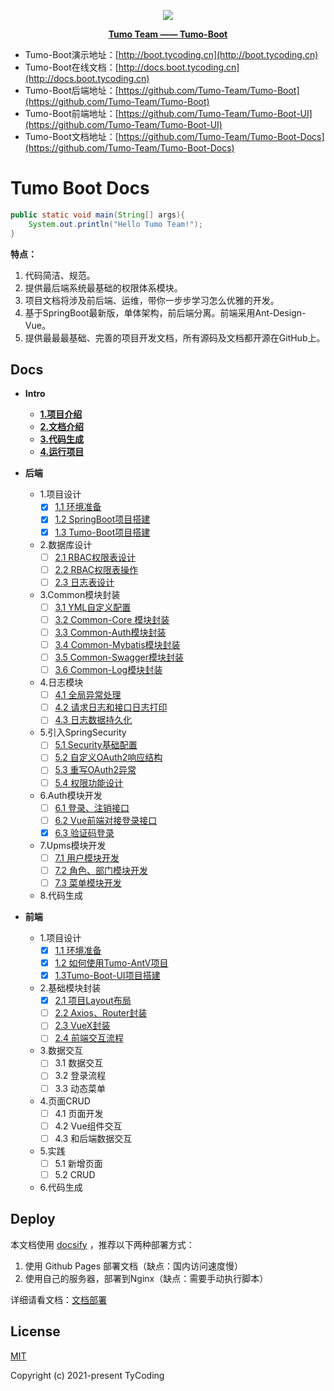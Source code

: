 <p align="center">
    <img src="http://cdn.tycoding.cn/MIK-WxRzP9.png" />
</p>
<p align="center">
    <a href="https://github.com/Tumo-Team" target="_blank">
        <strong>Tumo Team —— Tumo-Boot</strong>
    </a>
</p>


- Tumo-Boot演示地址：[http://boot.tycoding.cn](http://boot.tycoding.cn)
- Tumo-Boot在线文档：[http://docs.boot.tycoding.cn](http://docs.boot.tycoding.cn)
- Tumo-Boot后端地址：[https://github.com/Tumo-Team/Tumo-Boot](https://github.com/Tumo-Team/Tumo-Boot)
- Tumo-Boot前端地址：[https://github.com/Tumo-Team/Tumo-Boot-UI](https://github.com/Tumo-Team/Tumo-Boot-UI)
- Tumo-Boot文档地址：[https://github.com/Tumo-Team/Tumo-Boot-Docs](https://github.com/Tumo-Team/Tumo-Boot-Docs)



# Tumo Boot Docs

```java
public static void main(String[] args){
    System.out.println("Hello Tumo Team!");
}
```

**特点：**

1. 代码简洁、规范。
2. 提供最后端系统最基础的权限体系模块。
3. 项目文档将涉及前后端、运维，带你一步步学习怎么优雅的开发。
4. 基于SpringBoot最新版，单体架构，前后端分离。前端采用Ant-Design-Vue。
5. 提供最最最基础、完善的项目开发文档，所有源码及文档都开源在GitHub上。

## Docs

- **Intro**
  
  - **[1.项目介绍](docs/intro/1.intro.md)**
  - **[2.文档介绍](docs/intro/2.docs-introduce.md)**
  - **[3.代码生成](docs/intro/3.generate.md)**
  - **[4.运行项目](docs/intro/4.run.md)**
  
* **后端**
  
  * 1.项目设计
    * [x] [1.1 环境准备](docs/api/1.design/1.1environment.md)
    * [x] [1.2 SpringBoot项目搭建](docs/api/1.design/1.2create-springboot.md)
    * [x] [1.3 Tumo-Boot项目搭建](docs/api/1.design/1.3init-tumo-boot.md)
    
  * 2.数据库设计
  	* [ ] [2.1 RBAC权限表设计](docs/api/2.db/2.1rbac-design.md)
  	* [ ] [2.2 RBAC权限表操作](docs/api/2.db/2.2rbac-write.md)
  	* [ ] [2.3 日志表设计](docs/api/2.db/2.3log-design.md)
    
  * 3.Common模块封装
    * [ ] [3.1 YML自定义配置](docs/api/3.module-common/3.1yml.md)
    * [ ] [3.2 Common-Core 模块封装](docs/api/3.module-common/3.2commmon-core.md)
    * [ ] [3.3 Common-Auth模块封装](docs/api/3.module-common/3.3common-auth.md)
    * [ ] [3.4 Common-Mybatis模块封装](docs/api/3.module-common/3.4common-mybatis.md)
    * [ ] [3.5 Common-Swagger模块封装](docs/api/3.module-common/3.5common-swagger.md)
    * [ ] [3.6 Common-Log模块封装](docs/api/3.module-common/3.6common-log.md)
    
  * 4.日志模块
  	* [ ] [4.1 全局异常处理](docs/api/4.module-log/4.1global-exception.md)
  	* [ ] [4.2 请求日志和接口日志打印](docs/api/4.module-log/4.2print-log.md)
  	* [ ] [4.3 日志数据持久化](docs/api/4.module-log/4.3log-db.md)
    
  * 5.引入SpringSecurity
  	* [ ] [5.1 Security基础配置](docs/api/5.module-security/5.1security-base.md)
  	* [ ] [5.2 自定义OAuth2响应结构](docs/api/5.module-security/5.2rewrite-oauth-res.md)
  	* [ ] [5.3 重写OAuth2异常](docs/api/5.module-security/5.3rewrite-oauth-error.md)
  	* [ ] [5.4 权限功能设计](docs/api/5.module-security/5.4security-design.md)
    
  * 6.Auth模块开发
  	* [ ] [6.1 登录、注销接口](docs/api/6.module-auth/6.1api-login.md)
  	* [ ] [6.2 Vue前端对接登录接口](docs/api/6.module-auth/6.2api-login-res.md)
  	* [x] [6.3 验证码登录](docs/api/6.module-auth/6.3auth-captcha.md)
    
  * 7.Upms模块开发
  	* [ ] [7.1 用户模块开发](docs/api/7.module-upms/7.1user-dev.md)
  	* [ ] [7.2 角色、部门模块开发](docs/api/7.module-upms/7.2role-dev.md)
  	* [ ] [7.3 菜单模块开发](docs/api/7.module-upms/7.3menu-dev.md)
  
  * 8.代码生成
  

  
* **前端**
  * 1.项目设计
    * [x] [1.1 环境准备](docs/app/1.design/1.1environment.md)
    * [x] [1.2 如何使用Tumo-AntV项目](docs/app/1.design/1.2use-tumo-antv.md)
    * [x] [1.3Tumo-Boot-UI项目搭建](docs/app/1.design/1.3init-tumo-boot-ui.md)
    
  * 2.基础模块封装
    * [x] [2.1 项目Layout布局](docs/app/2.base/2.1layout.md)
    * [ ] [2.2 Axios、Router封装](docs/app/2.base/2.2axios-router-package.md)
    * [ ] [2.3 VueX封装](docs/app/2.base/2.3vuex-package.md)
    * [ ] [2.4 前端交互流程](docs/app/2.base/2.4request-res.md)
  
  * 3.数据交互
    * [ ] 3.1 数据交互
    * [ ] 3.2 登录流程
    * [ ] 3.3 动态菜单
  
  * 4.页面CRUD
    * [ ] 4.1 页面开发
    * [ ] 4.2 Vue组件交互
    * [ ] 4.3 和后端数据交互
    
  * 5.实践
    * [ ] 5.1 新增页面
    * [ ] 5.2 CRUD
  
  * 6.代码生成



## Deploy

本文档使用 [docsify](https://docsify.js.org/#/) ，推荐以下两种部署方式：

1. 使用 Github Pages 部署文档（缺点：国内访问速度慢）
2. 使用自己的服务器，部署到Nginx（缺点：需要手动执行脚本）

详细请看文档：[文档部署](docs/other/deploy.md)



## License

[MIT](https://github.com/Tumo-Team/Tumo-Boot/blob/master/LICENSE)

Copyright (c) 2021-present TyCoding

